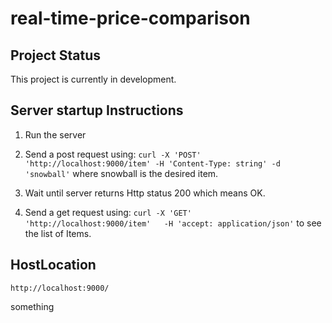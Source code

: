 # real-time-price-comparison

## Project Status
This project is currently in development.

## Server startup Instructions

1. Run the server


2. Send a post request using:
`curl -X 'POST'   'http://localhost:9000/item' -H 'Content-Type: string' -d 'snowball'`
where snowball is the desired item.


3. Wait until server returns Http status 200 which means OK.


4. Send a get request using:
`curl -X 'GET'   'http://localhost:9000/item'   -H 'accept: application/json'`
to see the list of Items.

## HostLocation
`http://localhost:9000/`

something
